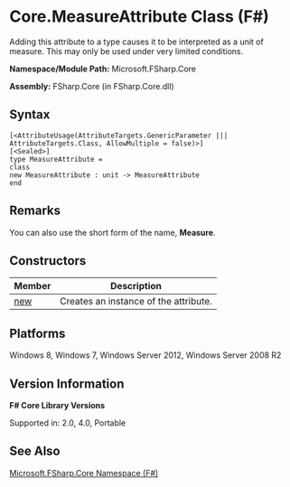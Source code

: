 # Core.MeasureAttribute Class (F#)

Adding this attribute to a type causes it to be interpreted as a unit of measure. This may only be used under very limited conditions.

**Namespace/Module Path:** Microsoft.FSharp.Core

**Assembly:** FSharp.Core (in FSharp.Core.dll)


## Syntax

```
[<AttributeUsage(AttributeTargets.GenericParameter ||| AttributeTargets.Class, AllowMultiple = false)>]
[<Sealed>]
type MeasureAttribute =
class
new MeasureAttribute : unit -> MeasureAttribute
end
```

## Remarks
You can also use the short form of the name, **Measure**.


## Constructors


|Member|Description|
|------|-----------|
|[new](http://msdn.microsoft.com/en-us/library/1c633a8a-8ea3-4d5f-babe-a7b5f6399549)|Creates an instance of the attribute.|

## Platforms
Windows 8, Windows 7, Windows Server 2012, Windows Server 2008 R2


## Version Information
**F# Core Library Versions**

Supported in: 2.0, 4.0, Portable




## See Also
[Microsoft.FSharp.Core Namespace &#40;F&#35;&#41;](Microsoft.FSharp.Core+Namespace+%28FSharp%29.md)

